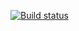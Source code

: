 [![Build status](https://ci.appveyor.com/api/projects/status/xmugeldnfdlfmf2q?svg=true)](https://ci.appveyor.com/project/RomanShapar26/api-ci-test)